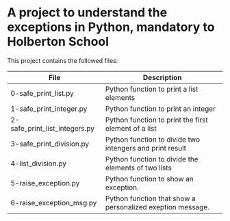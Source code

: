 # A project to understand the exceptions in Python, mandatory to Holberton School

This project contains the followed files:

| File | Description |
| ---- | ----------- |
| 0-safe_print_list.py | Python function to print a list elements |
| 1-safe_print_integer.py | Python function to print an integer |
| 2-safe_print_list_integers.py | Python function to print the first element of a list |
| 3-safe_print_division.py | Python function to divide two intengers and print result |
| 4-list_division.py | Python function to divide the elements of two lists |
| 5-raise_exception.py | Python function to show an exception. |
| 6-raise_exception_msg.py | Python function that show a personalized exeption message. |
